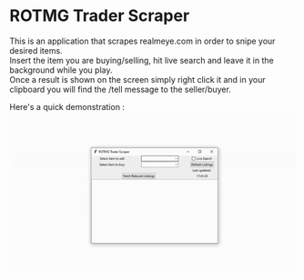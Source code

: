 # ROTMG Trader Scraper

This is an application that scrapes realmeye.com in order to snipe your desired items.<br />
Insert the item you are buying/selling, hit live search and leave it in the background while you play.<br />
Once a result is shown on the screen simply right click it and in your clipboard you will find the /tell message to the seller/buyer.<br />

Here's a quick demonstration :<br/>
![Trader App Demo](trader_gif.gif)